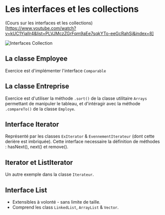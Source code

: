 # Les interfaces et les collections

(Cours sur les interfaces et les collections)[https://www.youtube.com/watch?v=kUC1YjalIr4&list=PLVJMczZGrFqm9aEe7sqkYTo-eeGcRahSj&index=8]

![Interfaces Collection](C:\Users\elabo\Documents\Dev\Java\java\assets\collection_uml_diagram.png)


## La classe Employee

Exercice est d'implémenter l'interface ``Comparable``

## La classe Entreprise

Exercice est d'utiliser la méthode ``.sort()`` de la classe utilitaire ``Arrays`` permettant de manipuler le tableau, et d'intéragir avec la méthode `.compareTo()` de la classe ``Employe``.

## Interface Iterator

Représenté par les classes `ExIterator` & `EvennementIterateur` (dont cette derière est imbriquée).
Cette interface necessaire la définition de méthodes : hasNext(), next() et remove().

## Iterator et ListIterator

Un autre exemple dans la classe `Iterateur`.

## Interface List

- Extensibles à volonté - sans limite de taille.
- Comprend les class `LinkedList`, `ArrayList` & `Vector`.
